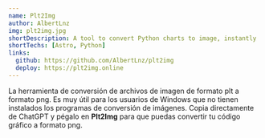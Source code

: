 ```yaml
---
name: Plt2Img
author: AlbertLnz
img: plt2img.jpg
shortDescription: A tool to convert Python charts to image, instantly
shortTechs: [Astro, Python]
links:
  github: https://github.com/AlbertLnz/plt2img
  deploy: https://plt2img.online
---
```


La herramienta de conversión de archivos de imagen de formato plt a formato png. Es muy útil para los usuarios de Windows que no tienen instalados los programas de conversión de imágenes. Copia directamente de ChatGPT y pégalo en **Plt2Img** para que puedas convertir tu código gráfico a formato png.
